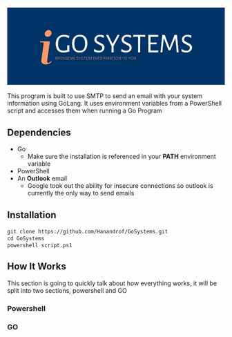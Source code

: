 ![logo](dependencies/logo-color.png)

This program is built to use SMTP to send an email with your system information using GoLang. It uses environment
variables from a PowerShell script and accesses them when running a Go Program

## Dependencies
+ Go
  + Make sure the installation is referenced in your **PATH** environment variable
+ PowerShell
+ An **Outlook** email
  + Google took out the ability for insecure connections so outlook is currently the only way to send emails

## Installation
```
git clone https://github.com/Hanandrof/GoSystems.git
cd GoSystems
powershell script.ps1
```

## How It Works

This section is going to quickly talk about how everything works, it will be split into two sections, powershell and GO

### Powershell



### GO